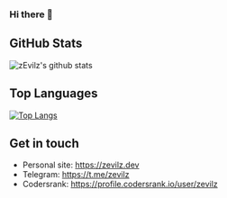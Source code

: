 ### Hi there 👋

## GitHub Stats
![zEvilz's github stats](https://github-readme-stats.vercel.app/api?username=zevilz&show_icons=true&theme=default&hide_title=true)

## Top Languages
[![Top Langs](https://github-readme-stats.vercel.app/api/top-langs/?username=zevilz&layout=compact&hide_title=true&hide=Dockerfile)](https://github.com/anuraghazra/github-readme-stats)

## Get in touch
- Personal site: https://zevilz.dev
- Telegram: https://t.me/zevilz
- Codersrank: https://profile.codersrank.io/user/zevilz

<!--
**zevilz/zevilz** is a ✨ _special_ ✨ repository because its `README.md` (this file) appears on your GitHub profile.

Here are some ideas to get you started:

- 🔭 I’m currently working on ...
- 🌱 I’m currently learning ...
- 👯 I’m looking to collaborate on ...
- 🤔 I’m looking for help with ...
- 💬 Ask me about ...
- 📫 How to reach me: ...
- 😄 Pronouns: ...
- ⚡ Fun fact: ...
-->
